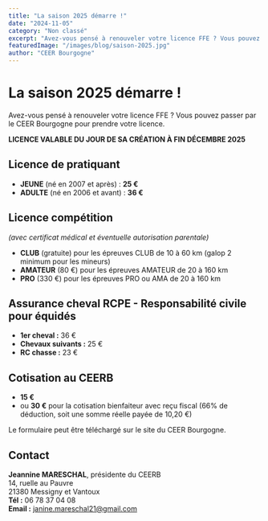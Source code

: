 ```yaml
---
title: "La saison 2025 démarre !"
date: "2024-11-05"
category: "Non classé"
excerpt: "Avez-vous pensé à renouveler votre licence FFE ? Vous pouvez passer par le CEER Bourgogne pour prendre votre licence."
featuredImage: "/images/blog/saison-2025.jpg"
author: "CEER Bourgogne"
---
```


# La saison 2025 démarre !

Avez-vous pensé à renouveler votre licence FFE ? Vous pouvez passer par le CEER Bourgogne pour prendre votre licence.

**LICENCE VALABLE DU JOUR DE SA CRÉATION À FIN DÉCEMBRE 2025**

## Licence de pratiquant

- **JEUNE** (né en 2007 et après) : **25 €**
- **ADULTE** (né en 2006 et avant) : **36 €**

## Licence compétition 
*(avec certificat médical et éventuelle autorisation parentale)*

- **CLUB** (gratuite) pour les épreuves CLUB de 10 à 60 km (galop 2 minimum pour les mineurs)
- **AMATEUR** (80 €) pour les épreuves AMATEUR de 20 à 160 km
- **PRO** (330 €) pour les épreuves PRO ou AMA de 20 à 160 km

## Assurance cheval RCPE - Responsabilité civile pour équidés

- **1er cheval :** 36 €
- **Chevaux suivants :** 25 €
- **RC chasse :** 23 €

## Cotisation au CEERB

- **15 €**
- ou **30 €** pour la cotisation bienfaiteur avec reçu fiscal (66% de déduction, soit une somme réelle payée de 10,20 €)

Le formulaire peut être téléchargé sur le site du CEER Bourgogne.

## Contact

**Jeannine MARESCHAL**, présidente du CEERB  
14, ruelle au Pauvre  
21380 Messigny et Vantoux  
**Tél :** 06 78 37 04 08  
**Email :** janine.mareschal21@gmail.com 